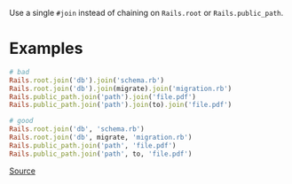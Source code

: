 
Use a single `#join` instead of chaining on `Rails.root` or `Rails.public_path`.

# Examples

```ruby
# bad
Rails.root.join('db').join('schema.rb')
Rails.root.join('db').join(migrate).join('migration.rb')
Rails.public_path.join('path').join('file.pdf')
Rails.public_path.join('path').join(to).join('file.pdf')

# good
Rails.root.join('db', 'schema.rb')
Rails.root.join('db', migrate, 'migration.rb')
Rails.public_path.join('path', 'file.pdf')
Rails.public_path.join('path', to, 'file.pdf')
```

[Source](http://www.rubydoc.info/gems/rubocop/RuboCop/Cop/Rails/RootJoinChain)
